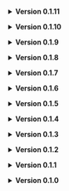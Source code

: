 **<details><summary>Version 0.1.11</summary>**

* Hopeful fix for the incompatibility with LethalThings (Index out of range exception)
* Added tuning for the Interiors custom scrap. Can now set each scraps weight, if it shows up at all, and if it should show up in all maps not just PoolRooms

</details>

**<details><summary>Version 0.1.10</summary>**

* Added a bit of extra room depth to the entrance outward from the entrance door so other rooms wont be generated on the other side of the entrance door
* All prefabs are now setup to be fixed by LethalLevelLoader instead of my own scripts, not including RandomMapObject spawners
* Improvements to level weight parsing from config
* Dungeon fire escape counts are handled by LethalLevelLoader now
* Improvements to setting up item groups for scrap and adding the custom items

</details>

**<details><summary>Version 0.1.9</summary>**

* Setting Dungeon min / max to default clamped 1.0 to 2.5 respectively.

</details>

**<details><summary>Version 0.1.8</summary>**

* Fixed sounds playing everywhere

</details>

**<details><summary>Version 0.1.7</summary>**

* Fixed splashing sounds playing outside of the facility if teleporting from a fire escape while standing in water
* Reduced the volume on splashing sounds
* Fixed fire escape teleport triggers not properly aligned to the doors
* Added controlling the Min and Max scale applied to the dungeon generation. Defaults to 1.0

</details>

**<details><summary>Version 0.1.6</summary>**

* Hopeful fix for the console spam

</details>

**<details><summary>Version 0.1.5</summary>**

* Fix for incorrect LethalLevelLoader version in the manifest

</details>

**<details><summary>Version 0.1.4</summary>**

* Thunderstore Release

</details>

**<details><summary>Version 0.1.3</summary>**

* Initial Thunderstore release
* Now using Lethal Level Loader
* Highly customizable settings for which moons to show Pool Rooms
* First appearance dungeon music
* General Tweaks and fixes

</details>

**<details><summary>Version 0.1.2</summary>**

* Sauna room end cap room will show up off of locker rooms
* The apparatus room will always have doors to it giving an even higher chance of a locked door
* More tweaks to the generation

</details>

**<details><summary>Version 0.1.1</summary>**

* Pit fall / Mechanical room now has geometry and a proper skill testing jump to make. No textures yet but they are coming.
* General tuning to try and push the fire exit more into the level

</details>

**<details><summary>Version 0.1.0</summary>**

* The plugin has reached a pretty far stage of development and just needs polish now.
* Added player water interaction. As the player moves through water rooms they make splashes and wading sounds and particles to show their movement.
* Numerous bug fixes and improvements during testing
* Added lockers to blocked paths in the pump room. The room itself is getting an art pass next.

</details>
